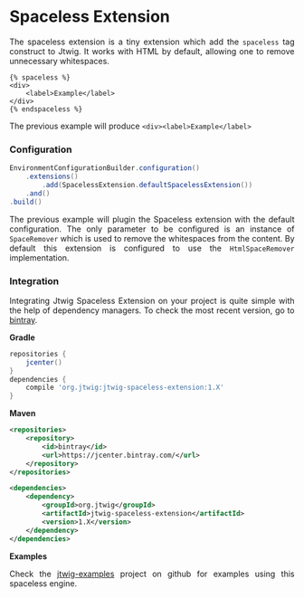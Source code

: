 # Spaceless Extension


<p style="text-align: justify;">
The spaceless extension is a tiny extension which add the <code>spaceless</code> tag construct to Jtwig. It works with HTML by default, allowing one to remove unnecessary whitespaces.
</p>

```twig
{% spaceless %}
<div>
    <label>Example</label>
</div>
{% endspaceless %}
```


<p style="text-align: justify;">
The previous example will produce <code>&lt;div&gt;&lt;label&gt;Example&lt;/label&gt;</div></code>
</p>

### Configuration

```java
EnvironmentConfigurationBuilder.configuration()
    .extensions()
        .add(SpacelessExtension.defaultSpacelessExtension())
    .and()
.build()
```

<p style="text-align: justify;">
The previous example will plugin the Spaceless extension with the default configuration. The only parameter to be configured is an instance of <code>SpaceRemover</code> which is used to remove the whitespaces from the content. By default this extension is configured to use the <code>HtmlSpaceRemover</code > implementation.
</p>


### Integration

<p style="text-align: justify;">
Integrating Jtwig Spaceless Extension on your project is quite simple with the help of dependency managers. To check the most recent version, go to <a target="_blank" href="https://bintray.com/jtwig/maven/jtwig-spaceless-extension/view">bintray</a>.
</p>

**Gradle**


```gradle
repositories {
    jcenter()
}
dependencies {
    compile 'org.jtwig:jtwig-spaceless-extension:1.X'
}
```


**Maven**

```xml
<repositories>
    <repository>
        <id>bintray</id>
        <url>https://jcenter.bintray.com/</url>
    </repository>
</repositories>

<dependencies>
    <dependency>
        <groupId>org.jtwig</groupId>
        <artifactId>jtwig-spaceless-extension</artifactId>
        <version>1.X</version>
    </dependency>
</dependencies>
```

**Examples**

<p style="text-align: justify;">
Check the <a href="https://github.com/jtwig/jtwig-examples">jtwig-examples</a> project on github for examples using this spaceless engine.
</p>